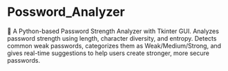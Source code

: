 # Possword_Analyzer
🔐 A Python-based Password Strength Analyzer with Tkinter GUI. Analyzes password strength using length, character diversity, and entropy. Detects common weak passwords, categorizes them as Weak/Medium/Strong, and gives real-time suggestions to help users create stronger, more secure passwords.
